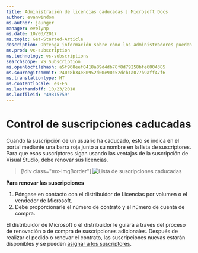 ```yaml
---
title: Administración de licencias caducadas | Microsoft Docs
author: evanwindom
ms.author: jaunger
manager: evelynp
ms.date: 10/03/2017
ms.topic: Get-Started-Article
description: Obtenga información sobre cómo los administradores pueden administrar suscripciones caducadas de Visual Studio
ms.prod: vs-subscription
ms.technology: vs-subscriptions
searchscope: VS Subscription
ms.openlocfilehash: a5f968eef0418a89d4db78f8d79258bfe6004385
ms.sourcegitcommit: 240c8b34e80952d00e90c52dcb1a077b9aff47f6
ms.translationtype: HT
ms.contentlocale: es-ES
ms.lasthandoff: 10/23/2018
ms.locfileid: "49815759"
---
```

# <a name="handling-expired-subscriptions"></a>Control de suscripciones caducadas

Cuando la suscripción de un usuario ha caducado, esto se indica en el portal mediante una barra roja junto a su nombre en la lista de suscriptores. Para que esos suscriptores sigan usando las ventajas de la suscripción de Visual Studio, debe renovar sus licencias. 
> [!div class="mx-imgBorder"]
> ![Lista de suscripciones caducadas](_img/expired-subscriptions/expired-list.png)

**Para renovar las suscripciones**
1.  Póngase en contacto con el distribuidor de Licencias por volumen o el vendedor de Microsoft. 
2.  Debe proporcionarle el número de contrato y el número de cuenta de compra. 

El distribuidor de Microsoft o el distribuidor le guiará a través del proceso de renovación o de compra de suscripciones adicionales. Después de realizar el pedido o renovar el contrato, las suscripciones nuevas estarán disponibles y se pueden [asignar a los suscriptores](assign-license.md). 